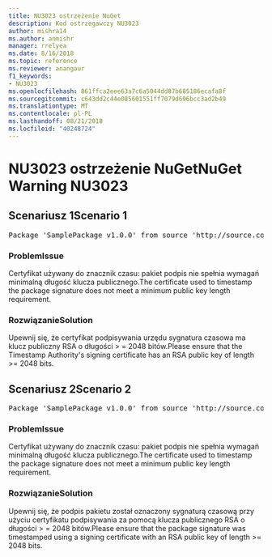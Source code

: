 ```yaml
---
title: NU3023 ostrzeżenie NuGet
description: Kod ostrzegawczy NU3023
author: mishra14
ms.author: anmishr
manager: rrelyea
ms.date: 8/16/2018
ms.topic: reference
ms.reviewer: anangaur
f1_keywords:
- NU3023
ms.openlocfilehash: 861ffca2eee63a7c6a5044dd87b685186ecafa8f
ms.sourcegitcommit: c643dd2c44e085601551ff7079d696bcc3ad2b49
ms.translationtype: MT
ms.contentlocale: pl-PL
ms.lasthandoff: 08/21/2018
ms.locfileid: "40248724"
---
```

# <a name="nuget-warning-nu3023"></a><span data-ttu-id="10455-103">NU3023 ostrzeżenie NuGet</span><span class="sxs-lookup"><span data-stu-id="10455-103">NuGet Warning NU3023</span></span>

## <a name="scenario-1"></a><span data-ttu-id="10455-104">Scenariusz 1</span><span class="sxs-lookup"><span data-stu-id="10455-104">Scenario 1</span></span>

<pre>Package 'SamplePackage v1.0.0' from source 'http://source.com/index.json': The timestamp certificate does not meet a minimum public key length requirement.</pre>

### <a name="issue"></a><span data-ttu-id="10455-105">Problem</span><span class="sxs-lookup"><span data-stu-id="10455-105">Issue</span></span>

<span data-ttu-id="10455-106">Certyfikat używany do znacznik czasu: pakiet podpis nie spełnia wymagań minimalną długość klucza publicznego.</span><span class="sxs-lookup"><span data-stu-id="10455-106">The certificate used to timestamp the package signature does not meet a minimum public key length requirement.</span></span>


### <a name="solution"></a><span data-ttu-id="10455-107">Rozwiązanie</span><span class="sxs-lookup"><span data-stu-id="10455-107">Solution</span></span>

<span data-ttu-id="10455-108">Upewnij się, że certyfikat podpisywania urzędu sygnatura czasowa ma klucz publiczny RSA o długości > = 2048 bitów.</span><span class="sxs-lookup"><span data-stu-id="10455-108">Please ensure that the  Timestamp Authority's signing certificate has an RSA public key of length >= 2048 bits.</span></span>



## <a name="scenario-2"></a><span data-ttu-id="10455-109">Scenariusz 2</span><span class="sxs-lookup"><span data-stu-id="10455-109">Scenario 2</span></span>

<pre>Package 'SamplePackage v1.0.0' from source 'http://source.com/index.json': The primary signature's timestamp certificate does not meet a minimum public key length requirement.</pre>

### <a name="issue"></a><span data-ttu-id="10455-110">Problem</span><span class="sxs-lookup"><span data-stu-id="10455-110">Issue</span></span>

<span data-ttu-id="10455-111">Certyfikat używany do znacznik czasu: pakiet podpis nie spełnia wymagań minimalną długość klucza publicznego.</span><span class="sxs-lookup"><span data-stu-id="10455-111">The certificate used to timestamp the package signature does not meet a minimum public key length requirement.</span></span>


### <a name="solution"></a><span data-ttu-id="10455-112">Rozwiązanie</span><span class="sxs-lookup"><span data-stu-id="10455-112">Solution</span></span>

<span data-ttu-id="10455-113">Upewnij się, że podpis pakietu został oznaczony sygnaturą czasową przy użyciu certyfikatu podpisywania za pomocą klucza publicznego RSA o długości > = 2048 bitów.</span><span class="sxs-lookup"><span data-stu-id="10455-113">Please ensure that the package signature was timestamped using a signing certificate with an RSA public key of length >= 2048 bits.</span></span>


